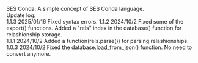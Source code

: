 SES Conda: A simple concept of SES Conda language.  
Update log:  
1.1.3 2025/01/16 Fixed syntax errors.
1.1.2 2024/10/2 Fixed some of the export() functions. Added a "rels" index in the database() function for relashionship storage.  
1.1.1 2024/10/2 Added a function(rels.parse()) for parsing relashionships.  
1.0.3 2024/10/2 Fixed the database.load_from_json() function. No need to convert anymore.  
